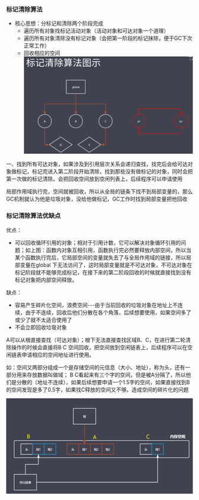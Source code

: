 ### 标记清除算法
* 核心思想：分标记和清除两个阶段完成
    * 遍历所有对象找标记活动对象（活动对象和可达对象一个道理）
    * 遍历所有对象清除没有标记对象（会把第一阶段的标记抹除，便于GC下次正常工作）
    * 回收相应的空间
![](../img/mark-and-sweep.jpg)

一、找到所有可达对象，如果涉及到引用层次关系会递归查找，找完后会给可达对象做标记，标记完进入第二阶段开始清除，找到那些没有做标记的对象，同时会把第一次做的标记清除。会把回收空间放到空闲列表上，后续程序可以申请使用

局部作用域执行完，空间就被回收，所以从全局的链条下找不到局部变量的，那么GC机制就认为他是垃圾对象，没给他做标记，GC工作时找到局部变量把他回收

### 标记清除算法优缺点
优点：
* 可以回收循环引用的对象；相对于引用计数，它可以解决对象循环引用的问题；如上图：函数内对象互相引用，函数执行完必然要释放内部空间，所以当某个函数执行完后，它局部空间的变量就失去了与全局作用域的链接，所以局部变量在global
下无法访问了，这时局部变量就是不可达对象，不可达对象在标记阶段就不能够完成标记，在接下来的第二阶段回收的时候就直接找到没有标记对象把内部空间释放。

缺点：
* 容易产生碎片化空间，浪费空间---由于当前回收的垃圾对象在地址上不连续，由于不连续，回收后他们分散在各个角落，后续想要使用，如果空间多了或少了就不太适合使用了
* 不会立即回收垃圾对象

A可以从根直接查找（可达对象）；根下无法直接查找区域B、C，在进行第二轮清除操作的时候会直接将B C
空间回收，把空间放到空闲链表上，后续程序可以在空闲链表申请相应的空间地址进行使用。

如：空间又两部分组成一个是存储空间的元信息（大小、地址），称为头，还有一部分用来存放数据叫做域；
B C看起来有三个字的空间，但是被A分隔了，所以他们是分散的（地址不连续），如果后续想要申请一个1.5字的空间，如果直接找到B的空间发现是多了0.5字，如果找C释放的空间又不够。造成空间的碎片化的问题

![](../img/mark-and-sweep1.jpg)

